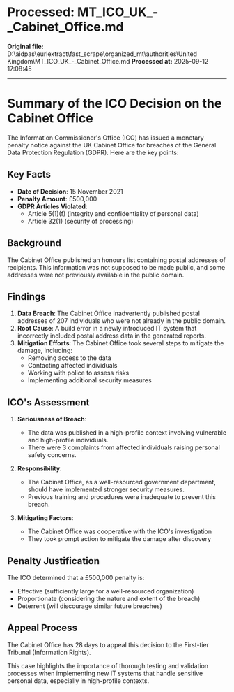 # Processed: MT_ICO_UK_-_Cabinet_Office.md

**Original file:** D:\aidpas\eurlextract\fast_scrape\organized_mt\authorities\United Kingdom\MT_ICO_UK_-_Cabinet_Office.md
**Processed at:** 2025-09-12 17:08:45

---

# Summary of the ICO Decision on the Cabinet Office

The Information Commissioner's Office (ICO) has issued a monetary penalty notice against the UK Cabinet Office for breaches of the General Data Protection Regulation (GDPR). Here are the key points:

## Key Facts
- **Date of Decision**: 15 November 2021
- **Penalty Amount**: £500,000
- **GDPR Articles Violated**:
  - Article 5(1)(f) (integrity and confidentiality of personal data)
  - Article 32(1) (security of processing)

## Background
The Cabinet Office published an honours list containing postal addresses of recipients. This information was not supposed to be made public, and some addresses were not previously available in the public domain.

## Findings
1. **Data Breach**: The Cabinet Office inadvertently published postal addresses of 207 individuals who were not already in the public domain.
2. **Root Cause**: A build error in a newly introduced IT system that incorrectly included postal address data in the generated reports.
3. **Mitigation Efforts**: The Cabinet Office took several steps to mitigate the damage, including:
   - Removing access to the data
   - Contacting affected individuals
   - Working with police to assess risks
   - Implementing additional security measures

## ICO's Assessment
1. **Seriousness of Breach**:
   - The data was published in a high-profile context involving vulnerable and high-profile individuals.
   - There were 3 complaints from affected individuals raising personal safety concerns.

2. **Responsibility**:
   - The Cabinet Office, as a well-resourced government department, should have implemented stronger security measures.
   - Previous training and procedures were inadequate to prevent this breach.

3. **Mitigating Factors**:
   - The Cabinet Office was cooperative with the ICO's investigation
   - They took prompt action to mitigate the damage after discovery

## Penalty Justification
The ICO determined that a £500,000 penalty is:
- Effective (sufficiently large for a well-resourced organization)
- Proportionate (considering the nature and extent of the breach)
- Deterrent (will discourage similar future breaches)

## Appeal Process
The Cabinet Office has 28 days to appeal this decision to the First-tier Tribunal (Information Rights).

This case highlights the importance of thorough testing and validation processes when implementing new IT systems that handle sensitive personal data, especially in high-profile contexts.
